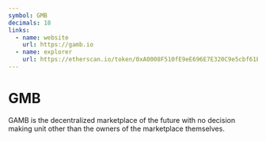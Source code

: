 ```yaml
---
symbol: GMB
decimals: 18
links:
  - name: website
    url: https://gamb.io
  - name: explorer
    url: https://etherscan.io/token/0xA0008F510fE9eE696E7E320C9e5cbf61E27791Ee
---
```


# GMB

GAMB is the decentralized marketplace of the future with no decision making unit other than the owners of the marketplace themselves.
